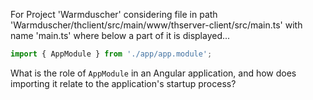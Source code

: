 For Project 'Warmduscher' considering file in path 'Warmduscher/thclient/src/main/www/thserver-client/src/main.ts' with name 'main.ts' where below a part of it is displayed...
```typescript
import { AppModule } from './app/app.module';
```
What is the role of `AppModule` in an Angular application, and how does importing it relate to the application's startup process?